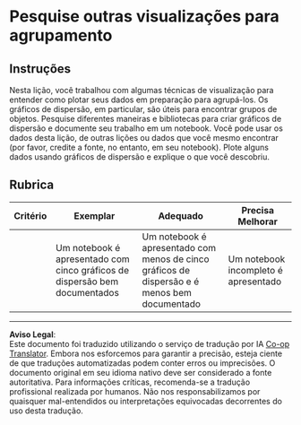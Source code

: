 <!--
CO_OP_TRANSLATOR_METADATA:
{
  "original_hash": "589fa015a5e7d9e67bd629f7d47b53de",
  "translation_date": "2025-08-29T21:04:33+00:00",
  "source_file": "5-Clustering/1-Visualize/assignment.md",
  "language_code": "br"
}
-->
# Pesquise outras visualizações para agrupamento

## Instruções

Nesta lição, você trabalhou com algumas técnicas de visualização para entender como plotar seus dados em preparação para agrupá-los. Os gráficos de dispersão, em particular, são úteis para encontrar grupos de objetos. Pesquise diferentes maneiras e bibliotecas para criar gráficos de dispersão e documente seu trabalho em um notebook. Você pode usar os dados desta lição, de outras lições ou dados que você mesmo encontrar (por favor, credite a fonte, no entanto, em seu notebook). Plote alguns dados usando gráficos de dispersão e explique o que você descobriu.

## Rubrica

| Critério | Exemplar                                                      | Adequado                                                                                 | Precisa Melhorar                   |
| -------- | ------------------------------------------------------------- | ---------------------------------------------------------------------------------------- | ----------------------------------- |
|          | Um notebook é apresentado com cinco gráficos de dispersão bem documentados | Um notebook é apresentado com menos de cinco gráficos de dispersão e é menos bem documentado | Um notebook incompleto é apresentado |

---

**Aviso Legal**:  
Este documento foi traduzido utilizando o serviço de tradução por IA [Co-op Translator](https://github.com/Azure/co-op-translator). Embora nos esforcemos para garantir a precisão, esteja ciente de que traduções automatizadas podem conter erros ou imprecisões. O documento original em seu idioma nativo deve ser considerado a fonte autoritativa. Para informações críticas, recomenda-se a tradução profissional realizada por humanos. Não nos responsabilizamos por quaisquer mal-entendidos ou interpretações equivocadas decorrentes do uso desta tradução.